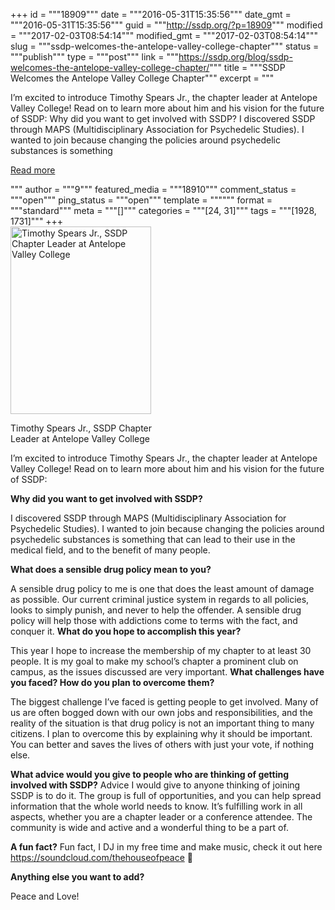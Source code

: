 +++
id = """18909"""
date = """2016-05-31T15:35:56"""
date_gmt = """2016-05-31T15:35:56"""
guid = """http://ssdp.org/?p=18909"""
modified = """2017-02-03T08:54:14"""
modified_gmt = """2017-02-03T08:54:14"""
slug = """ssdp-welcomes-the-antelope-valley-college-chapter"""
status = """publish"""
type = """post"""
link = """https://ssdp.org/blog/ssdp-welcomes-the-antelope-valley-college-chapter/"""
title = """SSDP Welcomes the Antelope Valley College Chapter"""
excerpt = """<p>I’m excited to introduce Timothy Spears Jr., the chapter leader at Antelope Valley College! Read on to learn more about him and his vision for the future of SSDP: Why did you want to get involved with SSDP? I discovered SSDP through MAPS (Multidisciplinary Association for Psychedelic Studies). I wanted to join because changing the policies around psychedelic substances is something</p>
<div class="h10"></div>
<p><a class="more-link2 flat" href="https://ssdp.org/blog/ssdp-welcomes-the-antelope-valley-college-chapter/">Read more</a></p>
"""
author = """9"""
featured_media = """18910"""
comment_status = """open"""
ping_status = """open"""
template = """"""
format = """standard"""
meta = """[]"""
categories = """[24, 31]"""
tags = """[1928, 1731]"""
+++
<div id="attachment_18910" style="width: 235px" class="wp-caption alignright"><a href="/assets/IMG_7857.jpg"><img class="wp-image-18910 size-medium" src="/assets/IMG_7857-225x300.jpg" alt="Timothy Spears Jr., SSDP Chapter Leader at Antelope Valley College" width="225" height="300" /></a><p class="wp-caption-text">Timothy Spears Jr., SSDP Chapter Leader at Antelope Valley College</p></div>

I’m excited to introduce Timothy Spears Jr., the chapter leader at Antelope Valley College! Read on to learn more about him and his vision for the future of SSDP:

<b>Why did you want to get involved with SSDP?</b>

I discovered SSDP through MAPS (Multidisciplinary Association for Psychedelic Studies).
I wanted to join because changing the policies around psychedelic substances is something that can lead to their use in the medical field, and to the benefit of many people.

<b>What does a sensible drug policy mean to you?</b>

A sensible drug policy to me is one that does the least amount of damage as possible.
Our current criminal justice system in regards to all policies, looks to simply punish, and never to help the offender. A sensible drug policy will help those with addictions come to terms with the fact, and conquer it.
<b>What do you hope to accomplish this year?</b>

This year I hope to increase the membership of my chapter to at least 30 people. It is my goal to make my school&#8217;s chapter a prominent club on campus, as the issues discussed are very important.
<b>What challenges have you faced? How do you plan to overcome them?</b>

The biggest challenge I&#8217;ve faced is getting people to get involved. Many of us are often bogged down with our own jobs and responsibilities, and the reality of the situation is that drug policy is not an important thing to many citizens.
I plan to overcome this by explaining why it should be important. You can better and saves the lives of others with just your vote, if nothing else.

<b>What advice would you give to people who are thinking of getting involved with SSDP?</b>
Advice I would give to anyone thinking of joining SSDP is to do it. The group is full of opportunities, and you can help spread information that the whole world needs to know. It&#8217;s fulfilling work in all aspects, whether you are a chapter leader or a conference attendee. The community is wide and active and a wonderful thing to be a part of.

<b>A fun fact?</b>
Fun fact, I DJ in my free time and make music, check it out here https://soundcloud.com/thehouseofpeace 🙂

<b>Anything else you want to add?</b>

Peace and Love!
